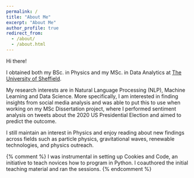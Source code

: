 ```yaml
---
permalink: /
title: "About Me"
excerpt: "About Me"
author_profile: true
redirect_from: 
  - /about/
  - /about.html
---
```


Hi there! 

I obtained both my BSc. in Physics and my MSc. in Data Analytics at [The University of Sheffield](https://www.sheffield.ac.uk).

My research interests are in Natural Language Processing (NLP), Machine Learning and Data Science. More specifically, I am interested in finding insights from social media analysis and was able to put this to use when working on my MSc Dissertation project, where I performed sentiment analysis on tweets about the 2020 US Presidential Election and aimed to predict the outcome. 

I still maintain an interest in Physics and enjoy reading about new findings across fields such as particle physics, gravitational waves, renewable technologies, and physics outreach. 

{% comment %} 
I was instrumental in setting up Cookies and Code, an initiative to teach novices how to program in Python. I coauthored the initial teaching material and ran the sessions. 
{% endcomment %} 

